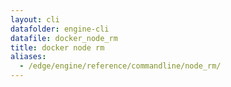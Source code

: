 ```yaml
---
layout: cli
datafolder: engine-cli
datafile: docker_node_rm
title: docker node rm
aliases:
  - /edge/engine/reference/commandline/node_rm/
---
```

<!--
This page is automatically generated from Docker's source code. If you want to
suggest a change to the text that appears here, open a ticket or pull request
in the source repository on GitHub:

https://github.com/docker/cli
-->
